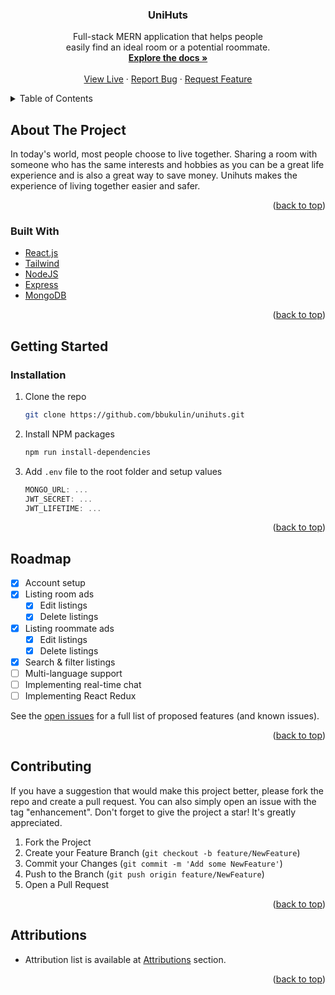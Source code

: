 <div id="top"></div>
<div align="center">
<h3 align="center">UniHuts</h3>

  <p align="center">
    Full-stack MERN application that helps people <br /> easily find an ideal room or a potential roommate.
    <br />
    <a href="https://github.com/bbukulin/unihuts"><strong>Explore the docs »</strong></a>
    <br />
    <br />
    <a href="https://www.unihuts.com">View Live</a>
    ·
    <a href="https://github.com/bbukulin/unihuts/issues">Report Bug</a>
    ·
    <a href="https://github.com/bbukulin/unihuts/issues">Request Feature</a>
  </p>
</div>

<!-- TABLE OF CONTENTS -->
<details>
  <summary>Table of Contents</summary>
  <ol>
    <li>
      <a href="#about-the-project">About The Project</a>
      <ul>
        <li><a href="#built-with">Built With</a></li>
      </ul>
    </li>
    <li>
      <a href="#getting-started">Getting Started</a>
      <ul>
        <li><a href="#installation">Installation</a></li>
      </ul>
    </li>
    <li><a href="#roadmap">Roadmap</a></li>
    <li><a href="#contributing">Contributing</a></li>
    <li><a href="#attributions">Attributions</a></li>
  </ol>
</details>

<!-- ABOUT THE PROJECT -->

## About The Project

In today's world, most people choose to live together. Sharing a room with someone who has the same interests and hobbies as you can be a great life experience and is also a great way to save money. Unihuts makes the experience of living together easier and safer.

<p align="right">(<a href="#top">back to top</a>)</p>

### Built With

- [React.js](https://reactjs.org/)
- [Tailwind](https://tailwindcss.com/)
- [NodeJS](https://nodejs.org/en/)
- [Express](https://expressjs.com/)
- [MongoDB](https://www.mongodb.com/)

<p align="right">(<a href="#top">back to top</a>)</p>

<!-- GETTING STARTED -->

## Getting Started

### Installation

1. Clone the repo
   ```sh
   git clone https://github.com/bbukulin/unihuts.git
   ```
2. Install NPM packages
   ```sh
   npm run install-dependencies
   ```
3. Add `.env` file to the root folder and setup values
   ```js
   MONGO_URL: ...
   JWT_SECRET: ...
   JWT_LIFETIME: ...
   ```

<p align="right">(<a href="#top">back to top</a>)</p>

<!-- ROADMAP -->

## Roadmap

- [x] Account setup
- [x] Listing room ads
  - [x] Edit listings
  - [x] Delete listings
- [x] Listing roommate ads
  - [x] Edit listings
  - [x] Delete listings
- [x] Search & filter listings
- [ ] Multi-language support
- [ ] Implementing real-time chat
- [ ] Implementing React Redux

See the [open issues](https://github.com/bbukulin/unihuts/issues) for a full list of proposed features (and known issues).

<p align="right">(<a href="#top">back to top</a>)</p>

<!-- CONTRIBUTING -->

## Contributing

If you have a suggestion that would make this project better, please fork the repo and create a pull request. You can also simply open an issue with the tag "enhancement".
Don't forget to give the project a star! It's greatly appreciated.

1. Fork the Project
2. Create your Feature Branch (`git checkout -b feature/NewFeature`)
3. Commit your Changes (`git commit -m 'Add some NewFeature'`)
4. Push to the Branch (`git push origin feature/NewFeature`)
5. Open a Pull Request

<p align="right">(<a href="#top">back to top</a>)</p>

<!-- ATTRIBUTIONS -->

## Attributions

- Attribution list is available at [Attributions](https://unihuts.com/attributions) section.

<p align="right">(<a href="#top">back to top</a>)</p>
